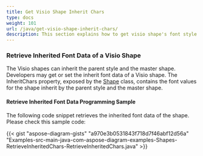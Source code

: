 ```yaml
---
title: Get Visio Shape Inherit Chars
type: docs
weight: 101
url: /java/get-visio-shape-inherit-chars/
description: This section explains how to get visio shape's font style inherited from it's parent style and master with Aspose.Diagram.
---
```

### **Retrieve Inherited Font Data of a Visio Shape**
The Visio shapes can inherit the parent style and the master shape. Developers may get or set the inherit font data of a Visio shape. The InheritChars property, exposed by the [Shape](https://apireference.aspose.com/diagram/java/com.aspose.diagram/shape) class, contains the font values for the shape inherit by the parent style and the master shape.
#### **Retrieve Inherited Font Data Programming Sample**
The following code snippet retrieves the inherited font data of the shape. Please check this sample code:

{{< gist "aspose-diagram-gists" "a970e3b0531843f718d7f46abf12d56a" "Examples-src-main-java-com-aspose-diagram-examples-Shapes-RetrieveInheritedChars-RetrieveInheritedChars.java" >}}




